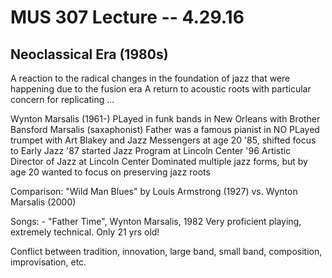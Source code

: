 MUS 307 Lecture -- 4.29.16
==

Neoclassical Era (1980s)
--
A reaction to the radical changes in the foundation of jazz that were happening due to the fusion era
A return to acoustic roots with particular concern for replicating ...

Wynton Marsalis (1961-)
	PLayed in funk bands in New Orleans with Brother Bansford Marsalis (saxaphonist)
	Father was a famous pianist in NO
	PLayed trumpet with Art Blakey and Jazz Messengers at age 20
	'85, shifted focus to Early Jazz
	'87 started Jazz Program at Lincoln Center
	'96 Artistic Director of Jazz at Lincoln Center
	Dominated multiple jazz forms, but by age 20 wanted to focus on preserving jazz roots

Comparison:
	"Wild Man Blues" by Louis Armstrong (1927) vs. Wynton Marsalis (2000)

Songs:
	- "Father Time", Wynton Marsalis, 1982
		Very proficient playing, extremely technical. Only 21 yrs old!

Conflict between tradition, innovation, large band, small band, composition, improvisation, etc.


